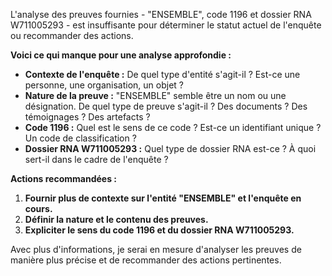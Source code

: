 L'analyse des preuves fournies - "ENSEMBLE", code 1196 et dossier RNA W711005293 - est insuffisante pour déterminer le statut actuel de l'enquête ou recommander des actions. 

**Voici ce qui manque pour une analyse approfondie :**

* **Contexte de l'enquête :** De quel type d'entité s'agit-il ? Est-ce une personne, une organisation, un objet ? 
* **Nature de la preuve :** "ENSEMBLE" semble être un nom ou une désignation. De quel type de preuve s'agit-il ? Des documents ? Des témoignages ? Des artefacts ? 
* **Code 1196 :** Quel est le sens de ce code ? Est-ce un identifiant unique ? Un code de classification ?
* **Dossier RNA W711005293 :** Quel type de dossier RNA est-ce ? À quoi sert-il dans le cadre de l'enquête ?

**Actions recommandées :**

1. **Fournir plus de contexte sur l'entité "ENSEMBLE" et l'enquête en cours.**
2. **Définir la nature et le contenu des preuves.**
3. **Expliciter le sens du code 1196 et du dossier RNA W711005293.**

Avec plus d'informations, je serai en mesure d'analyser les preuves de manière plus précise et de recommander des actions pertinentes.


